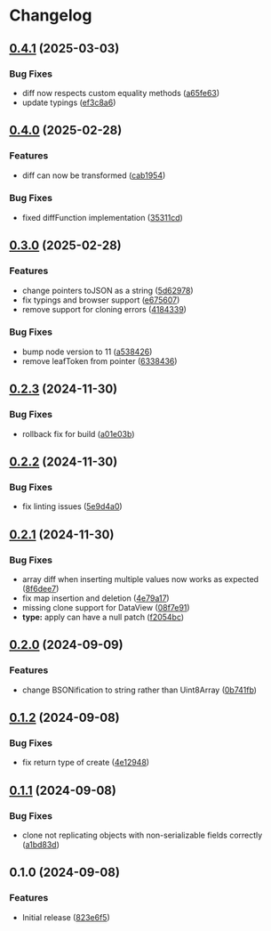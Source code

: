 # Changelog

## [0.4.1](https://github.com/hollandjake/mini-rfc6902/compare/v0.4.0...v0.4.1) (2025-03-03)


### Bug Fixes

* diff now respects custom equality methods ([a65fe63](https://github.com/hollandjake/mini-rfc6902/commit/a65fe6391a257104080665c3a1f2579bf5a4e69c))
* update typings ([ef3c8a6](https://github.com/hollandjake/mini-rfc6902/commit/ef3c8a64327263b36c74340a42790effd1c55fc0))

## [0.4.0](https://github.com/hollandjake/mini-rfc6902/compare/v0.3.0...v0.4.0) (2025-02-28)


### Features

* diff can now be transformed ([cab1954](https://github.com/hollandjake/mini-rfc6902/commit/cab19541d793512c7288493b53365bfb0ee1474d))


### Bug Fixes

* fixed diffFunction implementation ([35311cd](https://github.com/hollandjake/mini-rfc6902/commit/35311cd759ab5abf5a1d9e02f0d614e4c48dd3a6))

## [0.3.0](https://github.com/hollandjake/mini-rfc6902/compare/v0.2.3...v0.3.0) (2025-02-28)


### Features

* change pointers toJSON as a string ([5d62978](https://github.com/hollandjake/mini-rfc6902/commit/5d62978e5a3c53fe7d8746d4e39316bc1e56982a))
* fix typings and browser support ([e675607](https://github.com/hollandjake/mini-rfc6902/commit/e675607c6aad5b5f0aa97f34ba5b88c8c72b7cf4))
* remove support for cloning errors ([4184339](https://github.com/hollandjake/mini-rfc6902/commit/4184339170ccf52c401fdcec11fc5137b76155fa))


### Bug Fixes

* bump node version to 11 ([a538426](https://github.com/hollandjake/mini-rfc6902/commit/a53842675cd20990520e8ac2cc9cb6d820648563))
* remove leafToken from pointer ([6338436](https://github.com/hollandjake/mini-rfc6902/commit/633843633148fb8cdf53af297c76fd2243fe0e41))

## [0.2.3](https://github.com/hollandjake/mini-rfc6902/compare/v0.2.2...v0.2.3) (2024-11-30)


### Bug Fixes

* rollback fix for build ([a01e03b](https://github.com/hollandjake/mini-rfc6902/commit/a01e03bb7f196b68e9e597427ee25c25a6dc27d1))

## [0.2.2](https://github.com/hollandjake/mini-rfc6902/compare/v0.2.1...v0.2.2) (2024-11-30)


### Bug Fixes

* fix linting issues ([5e9d4a0](https://github.com/hollandjake/mini-rfc6902/commit/5e9d4a0f19ee8b0846cd25de70b8dc97998f9adc))

## [0.2.1](https://github.com/hollandjake/mini-rfc6902/compare/v0.2.0...v0.2.1) (2024-11-30)


### Bug Fixes

* array diff when inserting multiple values now works as expected ([8f6dee7](https://github.com/hollandjake/mini-rfc6902/commit/8f6dee70d334fa3356f427cc17e8bd049dfa04ca))
* fix map insertion and deletion ([4e79a17](https://github.com/hollandjake/mini-rfc6902/commit/4e79a17fac5b3c22c6ecc46b20acfdfa3ff02816))
* missing clone support for DataView ([08f7e91](https://github.com/hollandjake/mini-rfc6902/commit/08f7e91e8d8c93f347dc80e442b6758bdec3fdbd))
* **type:** apply can have a null patch ([f2054bc](https://github.com/hollandjake/mini-rfc6902/commit/f2054bce13ff6719c1a174a22e151de7b3c7b696))

## [0.2.0](https://github.com/hollandjake/mini-rfc6902/compare/v0.1.2...v0.2.0) (2024-09-09)


### Features

* change BSONification to string rather than Uint8Array ([0b741fb](https://github.com/hollandjake/mini-rfc6902/commit/0b741fb03cc7359f4190d0b1fe9987d129b4cbcc))

## [0.1.2](https://github.com/hollandjake/mini-rfc6902/compare/v0.1.1...v0.1.2) (2024-09-08)


### Bug Fixes

* fix return type of create ([4e12948](https://github.com/hollandjake/mini-rfc6902/commit/4e12948686fb5eb672c0174aef09069f5e5059ed))

## [0.1.1](https://github.com/hollandjake/mini-rfc6902/compare/v0.1.0...v0.1.1) (2024-09-08)


### Bug Fixes

* clone not replicating objects with non-serializable fields correctly ([a1bd83d](https://github.com/hollandjake/mini-rfc6902/commit/a1bd83d34587b0c8edd1667134f0954bfc146b59))

## 0.1.0 (2024-09-08)


### Features

* Initial release ([823e6f5](https://github.com/hollandjake/mini-rfc6902/commit/823e6f5a391f279fc2fceb689816ff694deae51e))
